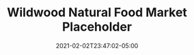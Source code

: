 ---
title: "Wildwood Natural Food Market Placeholder"
date: 2021-02-02T23:47:02-05:00
draft: false
images:
- "img/wildwoodhealth.org_wnfm.jpg"
link: "https://wildwoodhealth.org/wnfm/"
src: "https://gitlab.com/wildwood-health-institute/landing-pages/market-placeholder"
categories:
- "Gulp"
- "Linux"
- "NGINX"
---